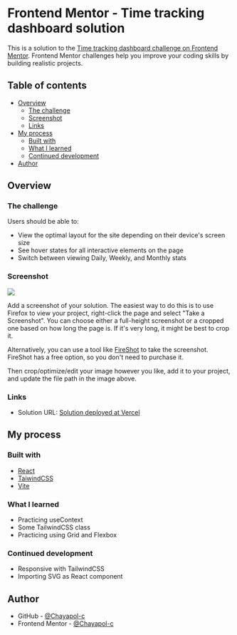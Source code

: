 # Frontend Mentor - Time tracking dashboard solution

This is a solution to the [Time tracking dashboard challenge on Frontend Mentor](https://www.frontendmentor.io/challenges/time-tracking-dashboard-UIQ7167Jw). Frontend Mentor challenges help you improve your coding skills by building realistic projects. 

## Table of contents

- [Overview](#overview)
  - [The challenge](#the-challenge)
  - [Screenshot](#screenshot)
  - [Links](#links)
- [My process](#my-process)
  - [Built with](#built-with)
  - [What I learned](#what-i-learned)
  - [Continued development](#continued-development)
- [Author](#author)


## Overview

### The challenge

Users should be able to:

- View the optimal layout for the site depending on their device's screen size
- See hover states for all interactive elements on the page
- Switch between viewing Daily, Weekly, and Monthly stats

### Screenshot

![](./screenshot.jpg)

Add a screenshot of your solution. The easiest way to do this is to use Firefox to view your project, right-click the page and select "Take a Screenshot". You can choose either a full-height screenshot or a cropped one based on how long the page is. If it's very long, it might be best to crop it.

Alternatively, you can use a tool like [FireShot](https://getfireshot.com/) to take the screenshot. FireShot has a free option, so you don't need to purchase it. 

Then crop/optimize/edit your image however you like, add it to your project, and update the file path in the image above.


### Links

- Solution URL: [Solution deployed at Vercel](https://time-tracking-dashboard-6tz0ff56i-chayapol-c.vercel.app/)

## My process

### Built with

- [React](https://reactjs.org/)
- [TaiwindCSS](https://tailwindcss.com/) 
- [Vite](https://vitejs.dev/)

### What I learned

- Practicing useContext
- Some TailwindCSS class
- Practicing using Grid and Flexbox

### Continued development

- Responsive with TailwindCSS
- Importing SVG as React component

## Author
- GitHub - [@Chayapol-c](https://github.com/Chayapol-c)
- Frontend Mentor - [@Chayapol-c](https://www.frontendmentor.io/profile/Chayapol-c)
